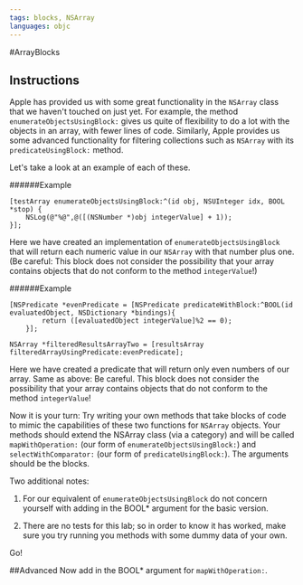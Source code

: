 ```yaml
---
tags: blocks, NSArray
languages: objc
---
```


#ArrayBlocks

## Instructions

Apple has provided us with some great functionality in the `NSArray` class that we haven't touched on just yet. For example, the method `enumerateObjectsUsingBlock:` gives us quite of flexibility to do a lot with the objects in an array, with fewer lines of code. Similarly, Apple provides us some advanced functionality for filtering collections such as `NSArray` with its `predicateUsingBlock:` method.

Let's take a look at an example of each of these.

######Example
```objc
[testArray enumerateObjectsUsingBlock:^(id obj, NSUInteger idx, BOOL *stop) {
	NSLog(@"%@",@([(NSNumber *)obj integerValue] + 1));
}];
```

Here we have created an implementation of `enumerateObjectsUsingBlock` that will return each numeric value in our `NSArray` with that number plus one. (Be careful: This block does not consider the possibility that your array contains objects that do not conform to the method `integerValue`!)

######Example
```objc
[NSPredicate *evenPredicate = [NSPredicate predicateWithBlock:^BOOL(id evaluatedObject, NSDictionary *bindings){
        return ([evaluatedObject integerValue]%2 == 0);
    }];
    
NSArray *filteredResultsArrayTwo = [resultsArray filteredArrayUsingPredicate:evenPredicate];
```

Here we have created a predicate that will return only even numbers of our array. Same as above: Be careful. This block does not consider the possibility that your array contains objects that do not conform to the method `integerValue`! 

Now it is your turn: Try writing your own methods that take blocks of code to mimic the capabilities of these two functions for `NSArray` objects. Your methods should extend the NSArray class (via a category) and will be called `mapWithOperation:` (our form of `enumerateObjectsUsingBlock:`) and `selectWithComparator:` (our form of `predicateUsingBlock:`). The arguments should be the blocks.

Two additional notes:

1) For our equivalent of `enumerateObjectsUsingBlock` do not concern yourself with adding in the BOOL* argument for the basic version.

2) There are no tests for this lab; so in order to know it has worked, make sure you try running you methods with some dummy data of your own.

Go!


##Advanced
Now add in the BOOL* argument for `mapWithOperation:`.